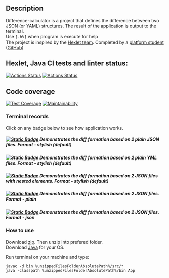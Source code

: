 ## Description  
Difference-calculator is a project that defines the difference between two JSON (or YAML) structures. The result of the application is output to the terminal.  
Use ```[-hV]``` when program is execute for help  
The project is inspired by the [Hexlet team](https://ru.hexlet.io/). Completed by a [platform student](https://ru.hexlet.io/u/sergi-jr) ([GitHub](https://github.com/sergi-Jr))
## Hexlet, Java CI tests and linter status:
[![Actions Status](https://github.com/sergi-Jr/java-project-71/actions/workflows/hexlet-check.yml/badge.svg)](https://github.com/sergi-Jr/java-project-71/actions)
[![Actions Status](https://github.com/sergi-Jr/java-project-71/actions/workflows/main.yml/badge.svg)](https://github.com/sergi-Jr/java-project-71/actions)
## Code coverage
[![Test Coverage](https://api.codeclimate.com/v1/badges/a2933dcd76ae77b5e157/test_coverage)](https://codeclimate.com/github/sergi-Jr/java-project-71/test_coverage)
[![Maintainability](https://api.codeclimate.com/v1/badges/a2933dcd76ae77b5e157/maintainability)](https://codeclimate.com/github/sergi-Jr/java-project-71/maintainability)
### Terminal records
Click on any badge below to see how application works.
##### [![Static Badge](https://img.shields.io/badge/JSON-red.svg)](https://asciinema.org/a/J4njHTwxsBPkS8z0CeSo3NawX) Demonstrates the diff formation based on 2 plain JSON files. Format - stylish (default)
##### [![Static Badge](https://img.shields.io/badge/YAML-green.svg)](https://asciinema.org/a/TUpgoc5iK74gbDQyfzTsI9kGv) Demonstrates the diff formation based on 2 plain YML files. Format - stylish (default)
##### [![Static Badge](https://img.shields.io/badge/Nested-white.svg)](https://asciinema.org/a/b4mhFLmjcYLibYKqqwlzGSUCU) Demonstrates the diff formation based on 2 JSON files with nested elements. Format - stylish (default)
##### [![Static Badge](https://img.shields.io/badge/PlainFormat-blue.svg)](https://asciinema.org/a/rpOLAwoqHWQ37Anh6rgtgRHce) Demonstrates the diff formation based on 2 JSON files. Format - plain
##### [![Static Badge](https://img.shields.io/badge/JsonFormat-pink.svg)](https://asciinema.org/a/tSgZ2SPjIWJbrTOfuQD29dY8W) Demonstrates the diff formation based on 2 JSON files. Format - json 
### How to use
Download [zip](https://github.com/sergi-Jr/difference-calculator/archive/refs/heads/main.zip). Then unzip into prefered folder.  
Download [Java](https://www.java.com/ru/download/manual.jsp) for your OS.

Run terminal on your machine and type:
```
javac -d bin %unzippedFilesFolderAbsolutePath%/src/*
java -classpath %unzippedFilesFolderAbsolutePath%/bin App
```
